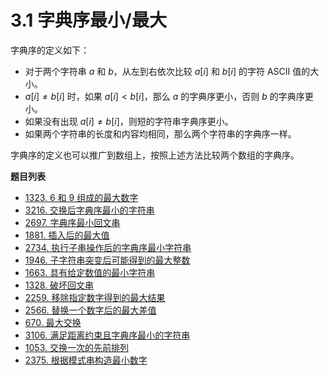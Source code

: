 # 3.1 字典序最小/最大

字典序的定义如下：

- 对于两个字符串 $a$ 和 $b$，从左到右依次比较 $a[i]$ 和 $b[i]$ 的字符 ASCII 值的大小。
- $a[i] \neq b[i]$ 时，如果 $a[i] < b[i]$，那么 $a$ 的字典序更小，否则 $b$ 的字典序更小。
- 如果没有出现 $a[i] \neq b[i]$，则短的字符串字典序更小。
- 如果两个字符串的长度和内容均相同，那么两个字符串的字典序一样。

字典序的定义也可以推广到数组上，按照上述方法比较两个数组的字典序。

**题目列表**

- [1323. 6 和 9 组成的最大数字](https://leetcode.cn/problems/maximum-69-number/description/)
- [3216. 交换后字典序最小的字符串](https://leetcode.cn/problems/lexicographically-smallest-string-after-a-swap/description/)
- [2697. 字典序最小回文串](https://leetcode.cn/problems/lexicographically-smallest-palindrome/description/)
- [1881. 插入后的最大值](https://leetcode.cn/problems/maximum-value-after-insertion/description/)
- [2734. 执行子串操作后的字典序最小字符串](https://leetcode.cn/problems/lexicographically-smallest-string-after-substring-operation/description/)
- [1946. 子字符串突变后可能得到的最大整数](https://leetcode.cn/problems/largest-number-after-mutating-substring/description/)
- [1663. 具有给定数值的最小字符串](https://leetcode.cn/problems/smallest-string-with-a-given-numeric-value/description/)
- [1328. 破坏回文串](https://leetcode.cn/problems/break-a-palindrome/description/)
- [2259. 移除指定数字得到的最大结果](https://leetcode.cn/problems/remove-digit-from-number-to-maximize-result/description/)
- [2566. 替换一个数字后的最大差值](https://leetcode.cn/problems/maximum-difference-by-remapping-a-digit/description/)
- [670. 最大交换](https://leetcode.cn/problems/maximum-swap/description/)
- [3106. 满足距离约束且字典序最小的字符串](https://leetcode.cn/problems/lexicographically-smallest-string-after-operations-with-constraint/description/)
- [1053. 交换一次的先前排列](https://leetcode.cn/problems/previous-permutation-with-one-swap/description/)
- [2375. 根据模式串构造最小数字](https://leetcode.cn/problems/construct-smallest-number-from-di-string/description/)
